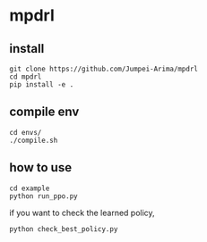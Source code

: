 # mpdrl

## install
```
git clone https://github.com/Jumpei-Arima/mpdrl
cd mpdrl
pip install -e .
```
## compile env
```
cd envs/
./compile.sh
```
## how to use
```
cd example
python run_ppo.py
```

if you want to check the learned policy,
```
python check_best_policy.py
```
